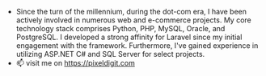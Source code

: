 - Since the turn of the millennium, during the dot-com era, I have been actively involved in numerous web and e-commerce projects. My core technology stack comprises Python, PHP, MySQL, Oracle, and PostgreSQL. I developed a strong affinity for Laravel since my initial engagement with the framework. Furthermore, I've gained experience in utilizing ASP.NET C# and SQL Server for select projects.
- 📫 visit me on https://pixeldigit.com

<!---
aspraveen/aspraveen is a ✨ special ✨ repository because its `README.md` (this file) appears on your GitHub profile.
You can click the Preview link to take a look at your changes.
--->
